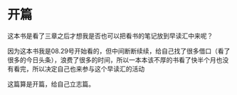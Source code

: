 # 开篇	

这本书是看了三章之后才想我是否也可以把看书的笔记放到早读汇中来呢？

因为这本书我是08.29号开始看的，但中间断断续续，给自己找了很多借口（看了很多的今日头条），浪费了很多的时间，所以一本本该不厚的书看了快半个月也没有看完，所以决定自己也来参与这个早读汇的活动

这篇算是开篇，给自己立志篇。